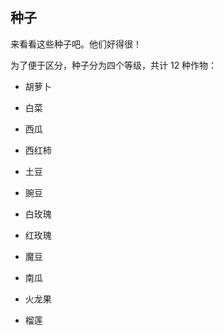 ## 种子

来看看这些种子吧。他们好得很！

为了便于区分，种子分为四个等级，共计 12 种作物：

- 胡萝卜
- 白菜
- 西瓜

- 西红柿
- 土豆
- 豌豆

- 白玫瑰
- 红玫瑰
- 魔豆

- 南瓜
- 火龙果
- 榴莲
